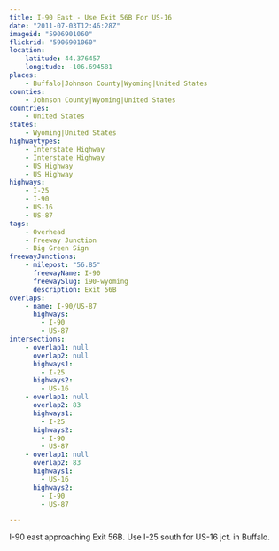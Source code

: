 ```yaml
---
title: I-90 East - Use Exit 56B For US-16
date: "2011-07-03T12:46:28Z"
imageid: "5906901060"
flickrid: "5906901060"
location:
    latitude: 44.376457
    longitude: -106.694581
places:
    - Buffalo|Johnson County|Wyoming|United States
counties:
    - Johnson County|Wyoming|United States
countries:
    - United States
states:
    - Wyoming|United States
highwaytypes:
    - Interstate Highway
    - Interstate Highway
    - US Highway
    - US Highway
highways:
    - I-25
    - I-90
    - US-16
    - US-87
tags:
    - Overhead
    - Freeway Junction
    - Big Green Sign
freewayJunctions:
    - milepost: "56.85"
      freewayName: I-90
      freewaySlug: i90-wyoming
      description: Exit 56B
overlaps:
    - name: I-90/US-87
      highways:
        - I-90
        - US-87
intersections:
    - overlap1: null
      overlap2: null
      highways1:
        - I-25
      highways2:
        - US-16
    - overlap1: null
      overlap2: 83
      highways1:
        - I-25
      highways2:
        - I-90
        - US-87
    - overlap1: null
      overlap2: 83
      highways1:
        - US-16
      highways2:
        - I-90
        - US-87

---
```

I-90 east approaching Exit 56B.  Use I-25 south for US-16 jct. in Buffalo.